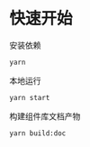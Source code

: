 # 快速开始

安装依赖

```bash
yarn
```

本地运行

```bash
yarn start
```

构建组件库文档产物

```bash
yarn build:doc
```
